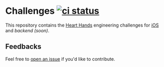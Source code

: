 # Challenges [![ci status](https://github.com/hearthandsinc/challenges/actions/workflows/ci.yml/badge.svg)](https://github.com/hearthandsinc/challenges/actions/workflows/ci.yml)

This repository contains the [Heart Hands](https://hearthands.tech/) engineering
challenges for [iOS](./ios) and _backend (soon)_.

## Feedbacks

Feel free to [open an
issue](https://github.com/hearthandsinc/challenges/issues/new) if you'd like to
contribute.
